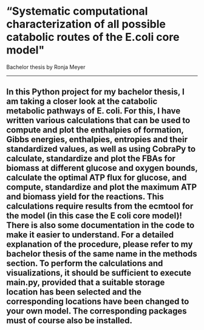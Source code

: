 # “Systematic computational characterization of all possible catabolic routes of the E.coli core model"
Bachelor thesis by Ronja Meyer

---

In this Python project for my bachelor thesis, I am taking a closer look at the catabolic metabolic pathways of E. coli. 
For this, I have written various calculations that can be used to compute and plot the enthalpies of formation, Gibbs energies, enthalpies, entropies and their standardized values, 
as well as using CobraPy to calculate, standardize and plot the FBAs for biomass at different glucose and oxygen bounds, calculate the optimal ATP flux for glucose, and compute, standardize and plot the maximum ATP and biomass yield for the reactions. 
This calculations require results from the ecmtool for the model (in this case the E coli core model)!
There is also some documentation in the code to make it easier to understand.
For a detailed explanation of the procedure, please refer to my bachelor thesis of the same name in the methods section.
To perform the calculations and visualizations, it should be sufficient to execute main.py, provided that a suitable storage location has been selected and the corresponding locations have been changed to your own model.
The corresponding packages must of course also be installed. 
---